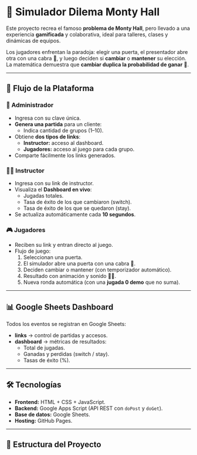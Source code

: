 # 🎲 Simulador Dilema Monty Hall

Este proyecto recrea el famoso **problema de Monty Hall**, pero llevado a una experiencia **gamificada** y colaborativa, ideal para talleres, clases y dinámicas de equipos.  

Los jugadores enfrentan la paradoja: elegir una puerta, el presentador abre otra con una cabra 🐐, y luego deciden si **cambiar** o **mantener** su elección.  
La matemática demuestra que **cambiar duplica la probabilidad de ganar** 🚗.

---

## 🚀 Flujo de la Plataforma

### 👑 Administrador
- Ingresa con su clave única.  
- **Genera una partida** para un cliente:  
  - Indica cantidad de grupos (1–10).  
- Obtiene **dos tipos de links**:  
  - **Instructor:** acceso al dashboard.  
  - **Jugadores:** acceso al juego para cada grupo.  
- Comparte fácilmente los links generados.

### 👨‍🏫 Instructor
- Ingresa con su link de instructor.  
- Visualiza el **Dashboard en vivo**:  
  - Jugadas totales.  
  - Tasa de éxito de los que cambiaron (switch).  
  - Tasa de éxito de los que se quedaron (stay).  
- Se actualiza automáticamente cada **10 segundos**.

### 🎮 Jugadores
- Reciben su link y entran directo al juego.  
- Flujo de juego:  
  1. Seleccionan una puerta.  
  2. El simulador abre una puerta con una cabra 🐐.  
  3. Deciden cambiar o mantener (con temporizador automático).  
  4. Resultado con animación y sonido 🚗🐐.  
  5. Nueva ronda automática (con una **jugada 0 demo** que no suma).  

---

## 📊 Google Sheets Dashboard

Todos los eventos se registran en Google Sheets:
- **links** → control de partidas y accesos.  
- **dashboard** → métricas de resultados:  
  - Total de jugadas.  
  - Ganadas y perdidas (switch / stay).  
  - Tasas de éxito (%).  

---

## 🛠️ Tecnologías

- **Frontend:** HTML + CSS + JavaScript.  
- **Backend:** Google Apps Script (API REST con `doPost` y `doGet`).  
- **Base de datos:** Google Sheets.  
- **Hosting:** GitHub Pages.  

---

## 📂 Estructura del Proyecto

